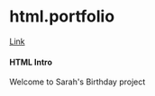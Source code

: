 # html.portfolio
[Link](https://andikasarah.github.io/html.portfolio/)

#### HTML Intro
Welcome to Sarah's Birthday project
